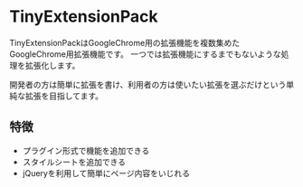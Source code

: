 TinyExtensionPack
====================
TinyExtensionPackはGoogleChrome用の拡張機能を複数集めたGoogleChrome用拡張機能です。
一つでは拡張機能にするまでもないような処理を拡張化します。

開発者の方は簡単に拡張を書け、利用者の方は使いたい拡張を選ぶだけという単純な拡張を目指してます。

特徴
--------------------

  * プラグイン形式で機能を追加できる
  * スタイルシートを追加できる
  * jQueryを利用して簡単にページ内容をいじれる
